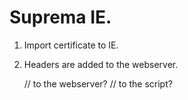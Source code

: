 # Suprema IE.

1. Import certificate to IE.
2. Headers are added to the webserver.

	// to the webserver?
	// to the script?
